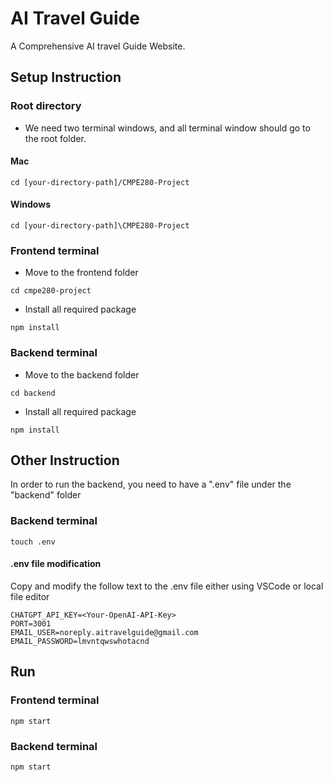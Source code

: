 # AI Travel Guide

A Comprehensive AI travel Guide Website.

## Setup Instruction

### Root directory
- We need two terminal windows, and all terminal window should go to the root folder.
#### Mac
```
cd [your-directory-path]/CMPE280-Project
```
#### Windows
```
cd [your-directory-path]\CMPE280-Project
```

### Frontend terminal
- Move to the frontend folder
```
cd cmpe280-project 
```
- Install all required package
```
npm install
```

### Backend terminal
- Move to the backend folder
```
cd backend
```
- Install all required package
```
npm install
```

## Other Instruction
In order to run the backend, you need to have a ".env" file under the "backend" folder
### Backend terminal
```
touch .env
```
#### .env file modification
Copy and modify the follow text to the .env file either using VSCode or local file editor
```
CHATGPT_API_KEY=<Your-OpenAI-API-Key>
PORT=3001
EMAIL_USER=noreply.aitravelguide@gmail.com
EMAIL_PASSWORD=lmvntqwswhotacnd
```

## Run
### Frontend terminal
```
npm start
```

### Backend terminal
```
npm start
```
